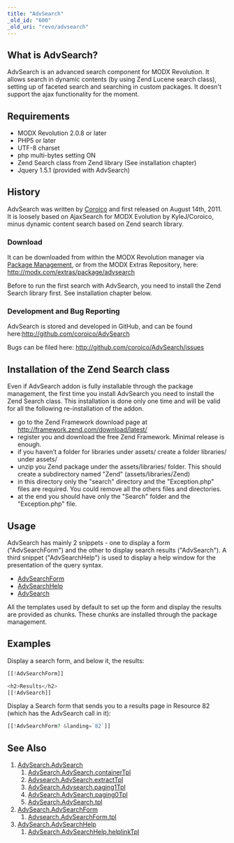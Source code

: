 ```yaml
---
title: "AdvSearch"
_old_id: "600"
_old_uri: "revo/advsearch"
---
```


## What is AdvSearch?

AdvSearch is an advanced search component for MODX Revolution. It allows search in dynamic contents (by using Zend Lucene search class), setting up of faceted search and searching in custom packages.
It doesn't support the ajax functionality for the moment.

## Requirements

- MODX Revolution 2.0.8 or later
- PHP5 or later
- UTF-8 charset
- php multi-bytes setting ON
- Zend Search class from Zend library (See installation chapter)
- Jquery 1.5.1 (provided with AdvSearch)

## History

AdvSearch was written by [Coroico](https://github.com/coroico) and first released on August 14th, 2011. It is loosely based on AjaxSearch for MODX Evolution by KyleJ/Coroico, minus dynamic content search based on Zend search library.

### Download

It can be downloaded from within the MODX Revolution manager via [Package Management](developing-in-modx/advanced-development/package-management "Package Management"), or from the MODX Extras Repository, here: <http://modx.com/extras/package/advsearch>

Before to run the first search with AdvSearch, you need to install the Zend Search library first. See installation chapter below.

### Development and Bug Reporting

AdvSearch is stored and developed in GitHub, and can be found here:<http://github.com/coroico/AdvSearch>

Bugs can be filed here: <http://github.com/coroico/AdvSearch/issues>

## Installation of the Zend Search class

Even if AdvSearch addon is fully installable through the package management, the first time you install AdvSearch you need to install the Zend Search class.
This installation is done only one time and will be valid for all the following re-installation of the addon.

- go to the Zend Framework download page at <http://framework.zend.com/download/latest/>
- register you and download the free Zend Framework. Minimal release is enough.
- if you haven’t a folder for libraries under assets/ create a folder libraries/ under assets/
- unzip you Zend package under the assets/libraries/ folder. This should create a subdirectory named "Zend" (assets/libraries/Zend)
- in this directory only the "search" directory and the "Exception.php" files are required. You could remove all the others files and directories.
- at the end you should have only the "Search" folder and the "Exception.php" file.

## Usage

AdvSearch has mainly 2 snippets - one to display a form ("AdvSearchForm") and the other to display search results ("AdvSearch").
A third snippet ("AdvSearchHelp") is used to display a help window for the presentation of the query syntax.

- [AdvSearchForm](extras/advsearch/advsearch.advsearchform "AdvSearch.AdvSearchForm")
- [AdvSearchHelp](extras/advsearch/advsearch.advsearchhelp "AdvSearch.AdvSearchHelp")
- [AdvSearch](extras/advsearch/advsearch "AdvSearch.AdvSearch")

All the templates used by default to set up the form and display the results are provided as chunks. These chunks are installed through the package management.

## Examples

Display a search form, and below it, the results:

``` php
[[!AdvSearchForm]]

<h2>Results</h2>
[[!AdvSearch]]
```

Display a Search form that sends you to a results page in Resource 82 (which has the AdvSearch call in it):

``` php
[[!AdvSearchForm? &landing=`82`]]
```

## See Also

1. [AdvSearch.AdvSearch](extras/advsearch/advsearch)
    1. [AdvSearch.AdvSearch.containerTpl](extras/advsearch/advsearch/containertpl)
    2. [Advsearch.AdvSearch.extractTpl](extras/advsearch/advsearch/extracttpl)
    3. [AdvSearch.Advsearch.paging1Tpl](extras/advsearch/advsearch/paging1tpl)
    4. [AdvSearch.AdvSearch.paging0Tpl](extras/advsearch/advsearch/paging0tpl)
    5. [AdvSearch.AdvSearch.tpl](extras/advsearch/advsearch/tpl)
2. [AdvSearch.AdvSearchForm](extras/advsearch/advsearch.advsearchform)
    1. [Advsearch.AdvSearchForm.tpl](extras/advsearch/advsearch.advsearchform/tpl)
3. [AdvSearch.AdvSearchHelp](extras/advsearch/advsearch.advsearchhelp)
    1. [AdvSearch.AdvSearchHelp.helplinkTpl](extras/advsearch/advsearch.advsearchhelp/helplinktpl)
